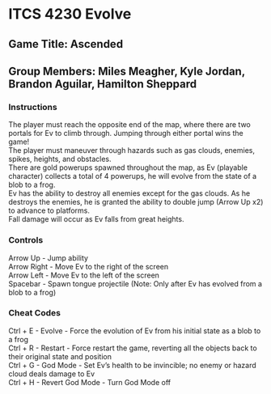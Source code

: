 # ITCS 4230 Evolve
## Game Title: Ascended
## Group Members: Miles Meagher, Kyle Jordan, Brandon Aguilar, Hamilton Sheppard

### Instructions
The player must reach the opposite end of the map, where there are two portals for Ev to climb through. Jumping through either portal wins the game! <br/>
The player must maneuver through hazards such as gas clouds, enemies, spikes, heights, and obstacles. <br/>
There are gold powerups spawned throughout the map, as Ev (playable character) collects a total of 4 powerups, he will evolve from the state of a blob to a frog. <br/>
Ev has the ability to destroy all enemies except for the gas clouds. As he destroys the enemies, he is granted the ability to double jump (Arrow Up x2) to advance to platforms. <br/>
Fall damage will occur as Ev falls from great heights. <br/>

### Controls
Arrow Up - Jump ability <br/>
Arrow Right - Move Ev to the right of the screen <br/>
Arrow Left - Move Ev to the left of the screen <br/>
Spacebar - Spawn tongue projectile (Note: Only after Ev has evolved from a blob to a frog) <br/>

### Cheat Codes
Ctrl + E - Evolve - Force the evolution of Ev from his initial state as a blob to a frog <br/>
Ctrl + R - Restart - Force restart the game, reverting all the objects back to their original state and position <br/>
Ctrl + G - God Mode - Set Ev’s health to be invincible; no enemy or hazard cloud deals damage to Ev <br/>
Ctrl + H - Revert God Mode - Turn God Mode off <br/>
